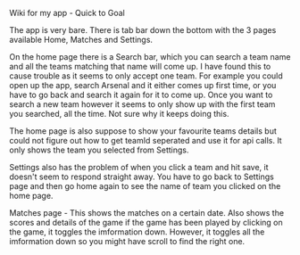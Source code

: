Wiki for my app - Quick to Goal

The app is very bare.
There is tab bar down the bottom with the 3 pages available
Home, Matches and Settings.

On the home page there is a Search bar, which you can search a team name and all the
teams matching that name will come up. I have found this to cause trouble as it seems
to only accept one team. For example you could open up the app, search Arsenal 
and it either comes up first time, or you have to go back and search it again for it
to come up. Once you want to search a new team however it seems to only show up with
the first team you searched, all the time. Not sure why it keeps doing this.

The home page is also suppose to show your favourite teams details but could not 
figure
out how to get teamId seperated and use it for api calls. It only shows the team you
selected from Settings. 

Settings also has the problem of when you click a team and hit save, it doesn't seem
to respond straight away. You have to go back to Settings page and then go home again
to see the name of team you clicked on the home page.

Matches page - This shows the matches on a certain date. Also shows the scores and 
details of the game if the game has been played by clicking on the game, it toggles
the imformation down. However, it toggles all the imformation down so you might have
scroll to find the right one.
